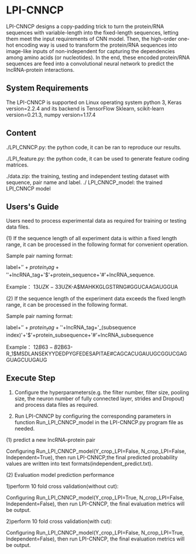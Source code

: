 # LPI-CNNCP


LPI-CNNCP designs a copy-padding trick to turn the protein/RNA sequences with variable-length into the fixed-length sequences, letting them meet the input requirements of CNN model. Then, the high-order one-hot encoding way is used to transform the protein/RNA sequences into image-like inputs of non-independent for capturing the dependencies among amino acids (or nucleotides). In the end, these encoded protein/RNA sequences are feed into a convolutional neural network to predict the lncRNA-protein interactions.


## System Requirements

The LPI-CNNCP is supported on Linux operating system python 3, Keras version=2.2.4 and its backend is TensorFlow Sklearn, scikit-learn version=0.21.3, numpy version=1.17.4

## Content
./LPI_CNNCP.py: the python code, it can be ran to reproduce our results.

./LPI_feature.py: the python code, it can be used to generate feature coding matrices.

./data.zip: the training, testing and independent testing dataset with sequence, pair name and label.
./ LPI_CNNCP_model: the trained LPI_CNNCP model


## Users's Guide
Users need to process experimental data as required for training or testing data files.

(1) If the sequence length of all experiment data is within a fixed length range, it can be processed in the following format for convenient operation.

Sample pair naming format:

label+'$'+protein_tag+'$'+lncRNA_tag+'$'+protein_sequence+'#'+lncRNA_sequence.

Example：
1$3UZK-3$3UZK-A$MAHKKGLGSTRNG#GGUCAAGAUGGUA

(2) If the sequence length of the experiment data exceeds the fixed length range, it can be processed in the following format.

Sample pair naming format:

label+'$'+protein_tag+'$'+lncRNA_tag+'_(subsequence index)'+'$'+protein_subsequence+'#'+lncRNA_subsequence

Example：
1$2B63-B$2B63-R_1$MSDLANSEKYYDEDPYGFEDESAPITAE#CAGCACUGAUUGCGGUCGAGGUAGCUUGAUG

## Execute Step
1. Configure the hyperparameters(e.g. the filter number, filter size, pooling size, the neuron number of fully connected layer, strides and Dropout) and process data files as required.

2. Run LPI-CNNCP by configuring the corresponding parameters in function Run_LPI_CNNCP_model in the LPI-CNNCP.py program file as needed.

(1) predict a new lncRNA-protein pair

Configuring Run_LPI_CNNCP_model(Y_crop_LPI=False, N_crop_LPI=False, Independent=True), then run LPI-CNNCP,the final predicted probability values are written into text formats(independent_predict.txt).

(2) Evaluation model prediction performance

1)perform 10 fold cross validation(without cut):

Configuring Run_LPI_CNNCP_model(Y_crop_LPI=True, N_crop_LPI=False, Independent=False), then run LPI-CNNCP, the final evaluation metrics will be output.

2)perform 10 fold cross validation(with cut):

Configuring Run_LPI_CNNCP_model(Y_crop_LPI=False, N_crop_LPI=True, Independent=False), then run LPI-CNNCP, the final evaluation metrics will be output.


